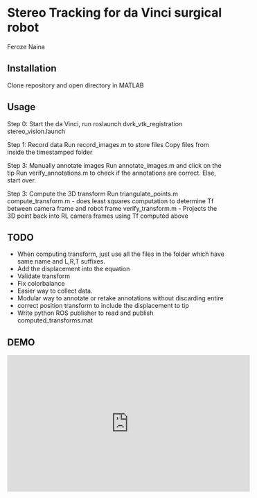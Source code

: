 # Stereo Tracking for da Vinci surgical robot
Feroze Naina

## Installation
Clone repository and open directory in MATLAB

## Usage

Step 0: Start the da Vinci, run roslaunch dvrk_vtk_registration stereo_vision.launch 

Step 1: Record data
Run record_images.m to store files
Copy files from inside the timestamped folder

Step 3: Manually annotate images
Run annotate_images.m and click on the tip
Run verify_annotations.m to check if the annotations are correct. Else, start over.

Step 3: Compute the 3D transform
Run triangulate_points.m
compute_transform.m - does least squares computation to determine Tf between camera frame and robot frame
verify_transform.m - Projects the 3D point back into RL camera frames using Tf computed above

## TODO
- When computing transform, just use all the files in the folder which have same name and L,R,T suffixes.
- Add the displacement into the equation
- Validate transform
- Fix colorbalance
- Easier way to collect data.
- Modular way to annotate or retake annotations without discarding entire 
- correct position transform to include the displacement to tip
- Write python ROS publisher to read and publish computed_transforms.mat

## DEMO
<iframe width="560" height="315" src="https://www.youtube.com/embed/FlU17NmXGSs" frameborder="0" allowfullscreen></iframe>
